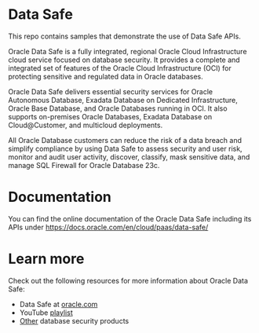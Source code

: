 # Data Safe
This repo contains samples that demonstrate the use of Data Safe APIs.


Oracle Data Safe is a fully integrated, regional Oracle Cloud Infrastructure cloud service focused on database security. It provides a complete and integrated set of features of the Oracle Cloud Infrastructure (OCI) for protecting sensitive and regulated data in Oracle databases.

Oracle Data Safe delivers essential security services for Oracle Autonomous Database, Exadata Database on Dedicated Infrastructure, Oracle Base Database, and Oracle Databases running in OCI. It also supports on-premises Oracle Databases, Exadata Database on Cloud@Customer, and multicloud deployments. 

All Oracle Database customers can reduce the risk of a data breach and simplify compliance by using Data Safe to assess security and user risk, monitor and audit user activity, discover, classify, mask sensitive data, and manage SQL Firewall for Oracle Database 23c.


# Documentation
You can find the online documentation of the Oracle Data Safe including its APIs under https://docs.oracle.com/en/cloud/paas/data-safe/

# Learn more
Check out the following resources for more information about Oracle Data Safe:

- Data Safe at [oracle.com](https://www.oracle.com/security/database-security/data-safe/)
- YouTube [playlist](https://www.youtube.com/playlist?list=PLdtXkK5KBY559R24J8mo2yOTmic7Vruss)
- [Other](https://www.oracle.com/security/database-security/) database security products
